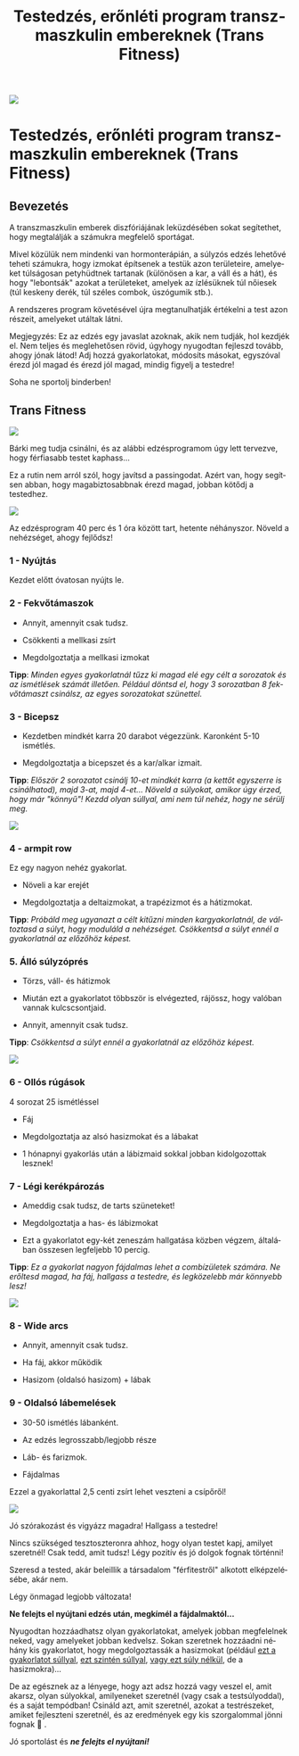 ﻿---
title: "Testedzés, erőnléti program transzmaszkulin embereknek (Trans Fitness)"
description: "Rövid edzésterv, hogy te lehess a legizmosabb, legsportosabb a barátaid között"
lang: hu
---

<div class="header-image"><img src="assets/images/undraw_personal_trainer.svg" /></div>

# Testedzés, erőnléti program transzmaszkulin embereknek (Trans Fitness)

## Bevezetés

A transzmaszkulin emberek diszfóriájának leküzdésében sokat segítethet, hogy megtalálják a számukra megfelelő sportágat.

Mivel közülük nem mindenki van hormonterápián, a súlyzós edzés lehetővé teheti számukra, hogy izmokat építsenek a testük azon területeire, amelyeket túlságosan petyhüdtnek tartanak (különösen a kar, a váll és a hát), és hogy "lebontsák" azokat a területeket, amelyek az ízlésüknek túl nőiesek (túl keskeny derék, túl széles combok, úszógumik stb.).

A rendszeres program követésével újra megtanulhatják értékelni a test azon részeit, amelyeket utáltak látni.


<div class="infobox info">

Megjegyzés: Ez az edzés egy javaslat azoknak, akik nem tudják, hol kezdjék el. Nem teljes és meglehetősen rövid, úgyhogy nyugodtan fejleszd tovább, ahogy jónak látod! Adj hozzá gyakorlatokat, módosíts másokat, egyszóval érezd jól magad és érezd jól magad, mindig figyelj a testedre!

</div>

<div class="infobox error">

Soha ne sportolj binderben!

</div>

## Trans Fitness

<div class="content-image"><img src="assets/images/trans-fitness.png" /></div>

Bárki meg tudja csinálni, és az alábbi edzésprogramom úgy lett tervezve, hogy férfiasabb testet kaphass...

Ez a rutin nem arról szól, hogy javítsd a passingodat. Azért van, hogy segítsen abban, hogy magabiztosabbnak érezd magad, jobban kötődj a testedhez.

<div class="content-image"><img src="assets/images/trans-fitness-1.png" /></div>

Az edzésprogram 40 perc és 1 óra között tart, hetente néhányszor. Növeld a nehézséget, ahogy fejlődsz!

### 1 - Nyújtás

Kezdet előtt óvatosan nyújts le.

### 2 - Fekvőtámaszok

* Annyit, amennyit csak tudsz.

* Csökkenti a mellkasi zsírt

* Megdolgoztatja a mellkasi izmokat

**Tipp**: *Minden egyes gyakorlatnál tűzz ki magad elé egy célt a sorozatok és az ismétlések számát illetően. Például döntsd el, hogy 3 sorozatban 8 fekvőtámaszt csinálsz, az egyes sorozatokat szünettel.*

### 3 - Bicepsz

* Kezdetben mindkét karra 20 darabot végezzünk. Karonként 5-10 ismétlés.

* Megdolgoztatja a bicepszet és a kar/alkar izmait.

**Tipp**: *Először 2 sorozatot csinálj 10-et mindkét karra (a kettőt egyszerre is csinálhatod), majd 3-at, majd 4-et... Növeld a súlyokat, amikor úgy érzed, hogy már "könnyű"! Kezdd olyan súllyal, ami nem túl nehéz, hogy ne sérülj meg.*

<div class="content-image"><img src="assets/images/trans-fitness-2.png" /></div>

### 4 - armpit row

Ez egy nagyon nehéz gyakorlat.


* Növeli a kar erejét

* Megdolgoztatja a deltaizmokat, a trapézizmot és a hátizmokat.

**Tipp**: *Próbáld meg ugyanazt a célt kitűzni minden kargyakorlatnál, de változtasd a súlyt, hogy moduláld a nehézséget. Csökkentsd a súlyt ennél a gyakorlatnál az előzőhöz képest.*

### 5. Álló súlyzóprés

* Törzs, váll- és hátizmok

* Miután ezt a gyakorlatot többször is elvégezted, rájössz, hogy valóban vannak kulcscsontjaid.

* Annyit, amennyit csak tudsz.

**Tipp**: *Csökkentsd a súlyt ennél a gyakorlatnál az előzőhöz képest.*

<div class="content-image"><img src="assets/images/trans-fitness-3.png" /></div>

### 6 - Ollós rúgások

4 sorozat 25 ismétléssel

* Fáj

* Megdolgoztatja az alsó hasizmokat és a lábakat

* 1 hónapnyi gyakorlás után a lábizmaid sokkal jobban kidolgozottak lesznek!

### 7 - Légi kerékpározás

* Ameddig csak tudsz, de tarts szüneteket!

* Megdolgoztatja a has- és lábizmokat

* Ezt a gyakorlatot egy-két zeneszám hallgatása közben végzem, általában összesen legfeljebb 10 percig.

**Tipp**: *Ez a gyakorlat nagyon fájdalmas lehet a combízületek számára. Ne erőltesd magad, ha fáj, hallgass a testedre, és legközelebb már könnyebb lesz!*

<div class="content-image"><img src="assets/images/trans-fitness-4.png" /></div>

### 8 - Wide arcs

* Annyit, amennyit csak tudsz.

* Ha fáj, akkor működik

* Hasizom (oldalsó hasizom) + lábak

### 9 - Oldalsó lábemelések

* 30-50 ismétlés lábanként.

* Az edzés legrosszabb/legjobb része

* Láb- és farizmok.

* Fájdalmas

Ezzel a gyakorlattal 2,5 centi zsírt lehet veszteni a csípőről!

<div class="content-image"><img src="assets/images/trans-fitness-5.png" /></div>

Jó szórakozást és vigyázz magadra! Hallgass a testedre!

Nincs szükséged tesztoszteronra ahhoz, hogy olyan testet kapj, amilyet szeretnél! Csak tedd, amit tudsz!
Légy pozitív és jó dolgok fognak történni!

Szeresd a tested, akár beleillik a társadalom "férfitestről" alkotott elképzelésébe, akár nem.

Légy önmagad legjobb változata!

**Ne felejts el nyújtani edzés után, megkímél a fájdalmaktól...**

Nyugodtan hozzáadhatsz olyan gyakorlatokat, amelyek jobban megfelelnek neked, vagy amelyeket jobban kedvelsz. Sokan szeretnek hozzáadni néhány kis gyakorlatot, hogy megdolgoztassák a hasizmokat (például [ezt a gyakorlatot súllyal](https://www.youtube.com/watch?t=32&v=pDTHSnoGoEc&feature=youtu.be), [ezt szintén súllyal](https://www.youtube.com/watch?v=_bVcLMlYZM8), [vagy ezt súly nélkül](https://www.youtube.com/watch?v=FrFyUbxs1uQ), de a hasizmokra)...


De az egésznek az a lényege, hogy azt adsz hozzá vagy veszel el, amit akarsz, olyan súlyokkal, amilyeneket szeretnél (vagy csak a testsúlyoddal), és a saját tempódban! Csináld azt, amit szeretnél, azokat a testrészeket, amiket fejleszteni szeretnél, és az eredmények egy kis szorgalommal jönni fognak 🙂 .

Jó sportolást és ***ne felejts el nyújtani!***



